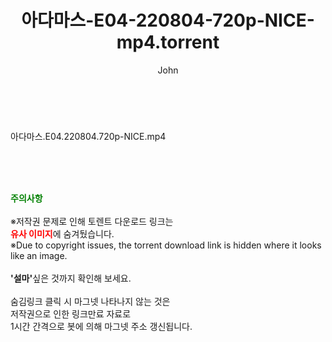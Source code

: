 ﻿---
layout: post
title:  "아다마스-E04-220804-720p-NICE-mp4.torrent"
author: John
categories: [ 드라마 ]
tags: [  ]
image:  
description: "아다마스-E04-220804-720p-NICE-mp4 torrent 정보 공유"
toc: true
toc_sticky: true
---

<br>
<div class="view-img">
<a class="view_image" href="http://torrentmobile61.com/bbs/view_image.php?fn=%2Fdata%2Ffile%2Fdrama%2F3735182707_U1mqHOo3_fc9c05e9ff32dee00b1678c7556ea5f9c21a06a6.jpg" target="_blank"><img alt="" class="img-tag" content="http://torrentmobile61.com/data/file/drama/3735182707_U1mqHOo3_fc9c05e9ff32dee00b1678c7556ea5f9c21a06a6.jpg" itemprop="image" src="http://torrentmobile61.com/data/file/drama/3735182707_U1mqHOo3_fc9c05e9ff32dee00b1678c7556ea5f9c21a06a6.jpg"/></a></div><div class="view-content" itemprop="description">
<p>아다마스.E04.220804.720p-NICE.mp4<br/></p> </div>
    
<br><br><br>
<p data-ke-size="size16"><b><span style="color: green;">주의사항</span></b><br /><br />※저작권 문제로 인해 토렌트 다운로드 링크는<br /><b><span style="color: red;">유사 이미지</span></b>에 숨겨뒀습니다.<br />※Due to copyright issues, the torrent download link is hidden where it looks like an image.<br /><br /><b>'설마'</b>싶은 것까지 확인해 보세요.<br /><br />숨김링크 클릭 시 마그넷 나타나지 않는 것은<br />저작권으로 인한 링크만료 자료로<br />1시간 간격으로 봇에 의해 마그넷 주소 갱신됩니다.</p>
